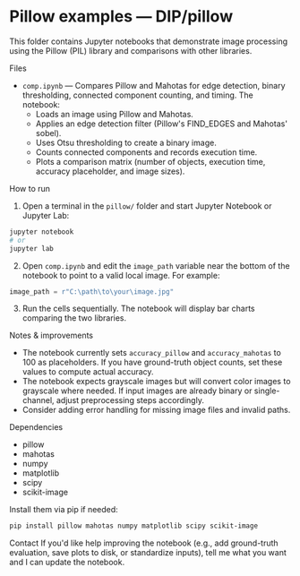 # Pillow examples — DIP/pillow

This folder contains Jupyter notebooks that demonstrate image processing using the Pillow (PIL) library and comparisons with other libraries.

Files
- `comp.ipynb` — Compares Pillow and Mahotas for edge detection, binary thresholding, connected component counting, and timing. The notebook:
  - Loads an image using Pillow and Mahotas.
  - Applies an edge detection filter (Pillow's FIND_EDGES and Mahotas' sobel).
  - Uses Otsu thresholding to create a binary image.
  - Counts connected components and records execution time.
  - Plots a comparison matrix (number of objects, execution time, accuracy placeholder, and image sizes).

How to run
1. Open a terminal in the `pillow/` folder and start Jupyter Notebook or Jupyter Lab:

```powershell
jupyter notebook
# or
jupyter lab
```

2. Open `comp.ipynb` and edit the `image_path` variable near the bottom of the notebook to point to a valid local image. For example:

```python
image_path = r"C:\path\to\your\image.jpg"
```

3. Run the cells sequentially. The notebook will display bar charts comparing the two libraries.

Notes & improvements
- The notebook currently sets `accuracy_pillow` and `accuracy_mahotas` to 100 as placeholders. If you have ground-truth object counts, set these values to compute actual accuracy.
- The notebook expects grayscale images but will convert color images to grayscale where needed. If input images are already binary or single-channel, adjust preprocessing steps accordingly.
- Consider adding error handling for missing image files and invalid paths.

Dependencies
- pillow
- mahotas
- numpy
- matplotlib
- scipy
- scikit-image

Install them via pip if needed:

```powershell
pip install pillow mahotas numpy matplotlib scipy scikit-image
```

Contact
If you'd like help improving the notebook (e.g., add ground-truth evaluation, save plots to disk, or standardize inputs), tell me what you want and I can update the notebook.